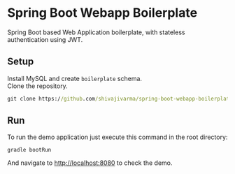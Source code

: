 # Spring Boot Webapp Boilerplate
Spring Boot based Web Application boilerplate, with stateless authentication using JWT.

## Setup

Install MySQL and create `boilerplate` schema.  
Clone the repository.
  ```cmd
  git clone https://github.com/shivajivarma/spring-boot-webapp-boilerplate
  ```

## Run

To run the demo application just execute this command in the root directory:

``
gradle bootRun
``

And navigate to [http://localhost:8080](http://localhost:8080) to check the demo. 

